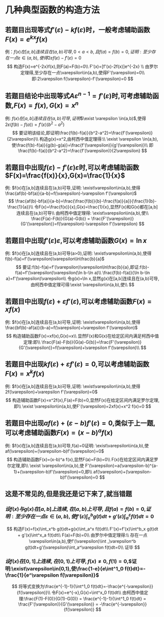 # **几种典型函数的构造方法**

## 若题目出现等式$f'(\varepsilon)-kf(\varepsilon)$时，一般考虑辅助函数$F(x)=e^{kx}f(x)$

例：$f(x)在[a,b]连续且在(a,b)可导,0<a<b,且f(a)=f(b)=0,证明:至少存在一点\varepsilon\in(a,b),使得2\varepsilon f(\varepsilon)-f'(\varepsilon)=0$
$$
构造F(x)=e^{-2x}f(x),则F(a)=F(b)=0\\
F'(x)=[f'(x)-2f(x)]e^{-2x} \\
由罗尔定理得,至少存在一点\varepsilon\in(a,b),使得F'(\varepsilon)=0\\
即:2\varepsilon f(\varepsilon)-f'(\varepsilon)=0
$$

## 若题目结论中出现等式$A\varepsilon^{n-1} = f'(\varepsilon)$时,可考虑辅助函数,$F(x)=f(x),G(x)=x^n$

例: $f(x)在[a,b]连续且在(a,b)可导,证明$$\exist \varepsilon \in(a,b)$,使得$2\varepsilon(f(b)-f(a))=f'(\varepsilon)(b^2-a^2)$
$$
要证明该结论,即证明\frac{f(b)-f(a)}{b^2-a^2}=\frac{f'(\varepsilon)}{2\varepsilon}\\
构造g(x)=x^2,由柯西中值定理得:\\
\exist \varepsilon \in(a,b),使\frac{f(b)-f(a)}{g(b)-g(a)}=\frac{f'(\varepsilon)}{g'(\varepsilon)}\\
即\frac{f(b)-f(a)}{b^2-a^2}=\frac{f'(\varepsilon)}{2\varepsilon}
$$

## 若题目中出现$f(\varepsilon)-f'(\varepsilon)\varepsilon$时,可以考虑辅助函数$F(x)=\frac{f(x)}{x},G(x)=\frac{1}{x}$

例: $f(x)在[a,b]连续且在(a,b)可导,证明: \exist\varepsilon\in(a,b),使得\frac{af(b)-bf(a)}{a-b}=f(\varepsilon)-\varepsilon f'(\varepsilon)$
$$
\frac{af(b)-bf(a)}{a-b}=\frac{\frac{f(b)}{b}-\frac{f(a)}{a}}{\frac{1}{b}-\frac{1}{a}}\\
令F(x)=\frac{f(x)}{x},G(x)=\frac{1}{x},显然F(x)和G(x)都在[a,b]连续且在(a,b)可导\\
由柯西中值定理得: \exist\varepsilon\in(a,b),使\\
\frac{F(a)-F(b)}{G(a)-G(b)} = \frac{F'(\varepsilon)}{G'(\varepsilon)}=f(\varepsilon)-\varepsilon f'(\varepsilon)
$$

## 若题目中出现$f'(\varepsilon)\varepsilon$,可以考虑辅助函数$G(x)=\ln x$

例: $f(x)在[a,b]连续且在(a,b)可导(a>0),证明: \exist\varepsilon\in(a,b),使得f(b)-f(a)=f'(\varepsilon)\varepsilon\ln\frac{b}{a}$
$$
要证:f(b)-f(a)=f'(\varepsilon)\varepsilon\ln\frac{b}{a},即证:f(b)-f(a)=f'(\varepsilon)\varepsilon(\ln b-\ln a)\\
\frac{f(b)-f(a)}{\ln b-\ln a}=f'(\varepsilon)\varepsilon\\
令g(x)=\ln x,显然g(x)在[a,b]连续且在(a,b)可导,由柯西中值定理可得:\exist \varepsilon\in(a,b),使\\
$$

## 若题目中出现$f(\varepsilon)+\varepsilon f'(\varepsilon)$,可以考虑辅助函数$F(x)=xf(x)$

例: $f(x)在[a,b]连续且在(a,b)可导,证明: \exist\varepsilon\in(a,b),使得\frac{bf(b)-af(a)}{b-a}=f(\varepsilon)+\varepsilon f'(\varepsilon)$
$$
构造辅助函数F(x)=xf(x),G(x)=x\\
显然F(x)和G(x)在给定区间内满足柯西中值定理:即\\
\frac{F(a)-F(b)}{G(a)-G(b)}=\frac{F'(\varepsilon)}{G'(\varepsilon)}=f(\varepsilon)+\varepsilon f'(\varepsilon)\\
$$

## 若题目中出现$kf(\varepsilon)+\varepsilon f'(\varepsilon)=0$,可以考虑辅助函数$F(x)=x^k f(x)$

例: $f(x)在[a,b]连续且在(a,b)可导,证明: \exist\varepsilon\in(a,b),使得2f(\varepsilon)+\varepsilon f'(\varepsilon)=0$
$$
构造辅助函数F(x)=x^2f(x),F(a)=F(b)=0,显然F(x)在给定区间内满足罗尔定理,即\\
\exist \varepsilon\in(a,b),使F'(\varepsilon)=2xf(x)+x^2 f(x)=0
$$

## 若题目中出现$af(\varepsilon)+(\varepsilon-b)f'(\varepsilon)=0$,类似于上一题,可以考虑辅助函数$F(x)=(x-b)^a f(x)$

例: $f(x)在[a,b]连续且在(a,b)可导,f(a)=0证明: \exist\varepsilon\in(a,b),使af(\varepsilon)+(\varepsilon-b)f'(\varepsilon)=0$
$$
构造辅助函数F(x)=(x-b)^a f(x),显然F(a)=F(b)=0\\
F(x)在给定区间内满足罗尔定理,即\\
\exist \varepsilon\in(a,b),使 F'(\varepsilon)=a(\varepsilon-b)^{a-1}+(\varepsilon-b)f'(\varepsilon)=0,即\\
af(\varepsilon)+(\varepsilon-b)f'(\varepsilon)=0
$$

## 这是不常见的,但是我还是记下来了,就当错题

### $设f(x)与g(x)在[a,b]上连续,在(a,b)上可导,且f(a)=f(b)=0,$$证明:至少存在一点\varepsilon\in(a,b),使f'(\varepsilon)\int _\varepsilon^b g(t)dt+g'(\varepsilon)\int_a^\varepsilon f(t)dt=0$

$$
构造F(x)=f(x)\int_x^b g(t)dt+g(x)\int_a^x f(t)dt\\
F'(x)=f'(x)\int^b_x g(t)dt + g'(x)\int^x_a f(t)dt\\
F(a)=F(b)=0\\
由罗尔中值定理得:\\
存在一点\varepsilon\in(a,b),使f'(\varepsilon)\int _\varepsilon^b g(t)dt+g'(\varepsilon)\int_a^\varepsilon f(t)dt=0\\
证毕
$$

### $设f(x)在[0,1]上连续,在(0,1)上可导,f(x)\neq 0,f(1)=0,$$证明:\exist\varepsilon\in(0,1),使\frac{1-e}{e\int^1_0 f(t)dt}=-\frac{1}{e^\varepsilon f(\varepsilon)}$

$$
将等式变换为\frac{e^{-1}-1}{\int^1_0 f(t)dt}=-\frac{e^{-\varepsilon}}{f(\varepsilon)}\\
令F(x)=e^{-x},G(x)=\int^x_0 f(t)dt\\
由柯西中值定理:\frac{F(1)-F(0)}{G(1)-G(0)} = \frac{e^{-1}-1}{\int^1_0 f(t)dt} = \frac{F'(\varepsilon)}{G'(\varepsilon)} = -\frac{e^{-\varepsilon}}{f(\varepsilon)}
$$


